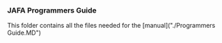 ### JAFA Programmers Guide
This folder contains all the files needed for the [manual]("./Programmers Guide.MD")
